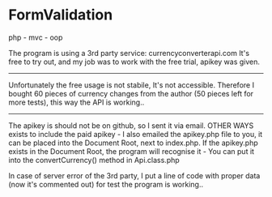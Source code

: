 # FormValidation
php - mvc - oop

The program is using a 3rd party service: currencyconverterapi.com
It's free to try out, and my job was to work with the free trial, apikey was given. 
**********************

Unfortunately the free usage is not stabile, It's not accessible. Therefore I bought 60 pieces of currency changes from the author (50 pieces left for more tests), this way the API is working..
**********************

The apikey is should not be on github, so I sent it via email. 
OTHER WAYS exists to include the paid apikey
    - I also emailed the apikey.php file to you, it can be placed into the Document Root, next to index.php. If the apikey.php  exists in the Document Root, the program will recognise it
    - You can put it into the convertCurrency() method in Api.class.php

In case of server error of the 3rd party, I put a line of code with proper data (now it's commented out) for test the program is working..


